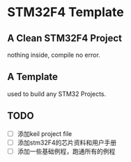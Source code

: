# STM32F4 Template

## A Clean STM32F4 Project
nothing inside, compile no error.

## A Template
used to build any STM32 Projects.

## TODO

-[ ] 添加keil project file
-[ ] 添加stm32F4的芯片资料和用户手册
-[ ] 添加一些基础例程，跑通所有的例程